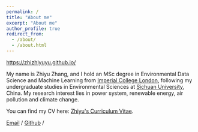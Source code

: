 ```yaml
---
permalink: /
title: "About me"
excerpt: "About me"
author_profile: true
redirect_from: 
  - /about/
  - /about.html
---
```


https://zhizhiyuyu.github.io/

My name is Zhiyu Zhang, and I hold an MSc degree in Environmental Data Science and Machine Learning from [Imperial College London](https://www.imperial.ac.uk/), following my undergraduate studies in Environmental Sciences at [Sichuan University](https://en.scu.edu.cn/), China. My research interest lies in power system, renewable energy, air pollution and climate change.

You can find my CV here: [Zhiyu's Curriculum Vitae](../assets/CV_Zhangzhiyu.pdf).

[Email](zhiyu.zhang22@imperial.ac.uk) / [Github](https://github.com/zhizhiyuyu) /

